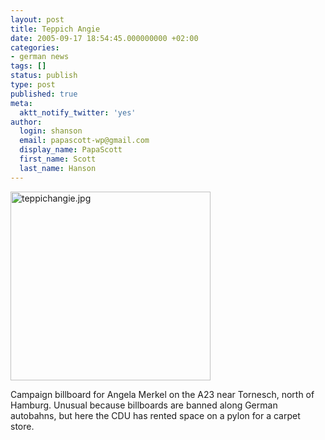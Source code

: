 ```yaml
---
layout: post
title: Teppich Angie
date: 2005-09-17 18:54:45.000000000 +02:00
categories:
- german news
tags: []
status: publish
type: post
published: true
meta:
  aktt_notify_twitter: 'yes'
author:
  login: shanson
  email: papascott-wp@gmail.com
  display_name: PapaScott
  first_name: Scott
  last_name: Hanson
---
```

<p><img src="https://www.papascott.de/wordpress/wp-content/uploads/2005/09/teppichangie.jpg" border="0" height="302" width="320" alt="teppichangie.jpg" /></p>
<p>Campaign billboard for Angela Merkel on the A23 near Tornesch, north of Hamburg. Unusual because billboards are banned along German autobahns, but here the CDU has rented space on a pylon for a carpet store.</p>
